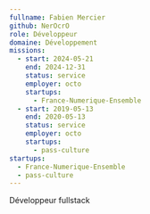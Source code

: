 ```yaml
---
fullname: Fabien Mercier
github: NerOcrO
role: Développeur
domaine: Développement
missions:
  - start: 2024-05-21
    end: 2024-12-31
    status: service
    employer: octo
    startups:
      - France-Numerique-Ensemble
  - start: 2019-05-13
    end: 2020-05-13
    status: service
    employer: octo
    startups:
      - pass-culture
startups:
  - France-Numerique-Ensemble
  - pass-culture
---
```

Développeur fullstack
